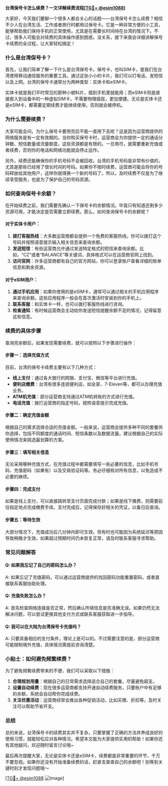 **台湾保号卡怎么续费？一文详解续费流程[[TG💪+ @esim1088](https://t.me/s/esim1088)]**

大家好，今天我们要聊一个很多人都会关心的话题——台湾保号卡怎么续费？相信不少人在台湾生活、工作或者旅行时都用过保号卡。它是一种非常方便的小工具，能够帮助我们保持手机的正常使用，尤其是在需要长时间待在台湾的情况下。不过，很多人可能会对续费的具体操作感到困惑。没关系，接下来我会详细讲解保号卡续费的全过程，让大家轻松搞定！

### **什么是台湾保号卡？**

首先，让我们简单了解一下什么是台湾保号卡。保号卡，也叫SIM卡，是我们在台湾使用移动通信服务的重要工具。通过这张小小的卡片，我们可以打电话、发短信以及上网。台湾的保号卡通常分为两种类型：实体卡和eSIM卡。

实体卡就是我们平时常见的那种小塑料片，插到手机里就能用；而eSIM卡则是直接嵌入到设备中的一种虚拟SIM卡，不需要物理插拔，更加便捷。无论是实体卡还是eSIM卡，都需要定期续费才能继续使用，否则就会被停机。

### **为什么需要续费？**

大家可能会问，为什么保号卡要用完后不能一直用下去呢？这是因为运营商提供的网络服务是有一定有效期的。当你购买保号卡时，运营商会为你提供一定的通话分钟数、短信数量或流量额度，这些资源都是有限的。一旦用尽，就需要重新充值或者续费，否则你的电话和网络功能就会停止运作。

另外，续费还能确保你的手机号码不会被回收。台湾的手机号码是非常有价值的，尤其是那些已经用了很长时间的号码。如果你不按时续费，运营商可能会将你的号码释放给其他用户，这样你就得换一个新的号码了。所以，及时续费不仅是为了继续享受服务，也是为了保护自己的号码资源。

### **如何查询保号卡余额？**

在开始续费之前，我们需要先确认一下保号卡的余额情况。毕竟只有知道还剩多少资源可用，才能决定是否需要立即续费。那么，如何查询保号卡的余额呢？

#### **对于实体卡用户：**
1. **拨打客服热线**：大多数运营商都会提供一个免费的客服热线，你可以拨打这个号码并按照语音提示输入相关信息来查询余额。
2. **发送短信**：有些运营商允许通过发送特定格式的短信来查询余额。比如，“CZ”或者“BALANCE”等关键词，具体格式可以在运营商官网上找到。
3. **访问官网**：许多运营商都有自己的官方网站，你可以登录账户查看详细的账单信息和剩余资源。

#### **对于eSIM用户：**
1. **通过手机应用**：如果你使用的是eSIM卡，通常可以通过相关的手机应用程序来查询余额。这些应用程序一般会在首次激活时安装到你的手机上。
2. **联系客服**：和实体卡一样，也可以拨打客服热线进行咨询。
3. **检查通知**：有时候运营商会主动给你发送短信提醒余额不足的情况，记得留意这些信息。

### **续费的具体步骤**

查询完余额后，如果发现需要续费，就可以按照以下步骤进行操作：

#### **步骤一：选择充值方式**
目前，台湾的保号卡续费主要有以下几种方式：
- **线上支付**：通过各大银行的网银、支付宝、微信等平台进行充值。
- **便利店缴费**：台湾有很多连锁便利店，如全家、7-Eleven等，都可以办理充值业务。
- **ATM机充值**：部分运营商支持通过ATM机转账的方式进行充值。
- **电话充值**：拨打运营商的指定号码，按照语音提示完成充值。

#### **步骤二：确定充值金额**
根据自己的需求选择合适的充值金额。一般来说，运营商会提供多种不同的套餐供你选择，包括不同额度的通话时间、短信条数以及数据流量。建议根据自己的实际使用情况来挑选最划算的方案。

#### **步骤三：填写相关信息**
无论采用哪种充值方式，在充值过程中都需要填写一些必要的信息，比如手机号码、充值密码（如果有）以及交易验证码等。务必仔细核对所有信息，以免造成不必要的麻烦。

#### **步骤四：完成支付**
如果是线上支付，可以直接跳转至支付页面完成付款；如果是线下缴费，则需要前往指定地点完成缴费手续。支付完成后，记得保存好相关的凭证，以备日后查询。

#### **步骤五：等待生效**
大部分情况下，充值成功后几分钟内即可生效。但有时也可能因为系统延迟等原因导致稍晚才生效。如果超过预期时间仍未恢复正常，请及时联系客服寻求帮助。

### **常见问题解答**

#### **Q: 如果我忘记了自己的密码怎么办？**
A: 如果忘记了充值密码，可以通过运营商提供的找回密码功能重置密码，或者直接联系客服协助处理。

#### **Q: 充值失败怎么办？**
A: 首先检查网络连接是否正常，然后确认所填信息是否准确无误。如果仍然无法解决问题，可以尝试更换其他支付方式或联系客服获取进一步指导。

#### **Q: 我可以在大陆为台湾保号卡充值吗？**
A: 只要具备相应的支付条件，理论上是可以的。不过需要注意的是，部分运营商可能限制境外充值，具体情况需提前咨询清楚。

### **小贴士：如何避免频繁续费？**

为了避免频繁续费带来的不便，我们可以采取以下措施：
1. **合理规划用量**：根据自己的日常需求选择适合自己的套餐，尽量避免超支。
2. **设置自动续费**：现在很多运营商都支持开通自动续费服务，只要账户中有足够的余额，系统会自动帮你完成续费。
3. **关注优惠活动**：运营商经常会推出各种促销活动，比如买赠、折扣等，及时关注可以帮助节省开支。

### **总结**

总的来说，台湾保号卡的续费其实并不复杂，只要掌握了正确的方法并养成良好的使用习惯，就能轻松应对各种情况。希望本文能为大家提供实用的帮助！如果你还有其他疑问，欢迎随时留言讨论哦~

最后再次提醒大家，无论是实体卡还是eSIM卡，续费都是非常重要的环节，千万不要忽视。如果你还没有开始准备续费的话，赶紧去查查自己的余额吧！别等到关键时刻才发现问题哦～

[[TG💪+ @esim1088](https://t.me/s/esim1088) ![Image](https://i.postimg.cc/4NQfJmqS/Snipaste-2025-05-13-00-14-12.png)]